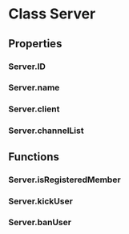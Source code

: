 # Class Server


## Properties

### Server.ID

### Server.name

### Server.client

### Server.channelList


## Functions

### Server.isRegisteredMember

### Server.kickUser

### Server.banUser

